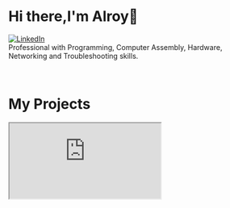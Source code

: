<p><h1>Hi there,I'm Alroy👋</h1></p>
    <p><a href="https://www.linkedin.com/in/alroy-fernandes-5a12b0131/"><img src="https://img.shields.io/badge/linkedin-%230077B5.svg?&style=for-the-badge&logo=linkedin&logoColor=white" alt="LinkedIn" /></a><br>
    Professional with Programming, Computer Assembly, Hardware, Networking and Troubleshooting skills.
    </p><br>
    <p><h1>My Projects</h1></p>
    <p>
    <iframe src="https://romantic-kowalevski-407b39.netlify.app/" ><a href="https://romantic-kowalevski-407b39.netlify.app/"></a></iframe>
    </p>
<!--
Here are some ideas to get you started:

- 🔭 I’m currently working on ...
- 🌱 I’m currently learning ...
- 👯 I’m looking to collaborate on ...
- 🤔 I’m looking for help with ...
- 💬 Ask me about ...
- 📫 How to reach me: ...
- 😄 Pronouns: ...
- ⚡ Fun fact: ...
-->

